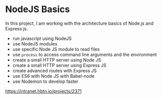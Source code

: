 # NodeJS Basics

In this project, I am working with the architecture basics of Node.js and Express.js.

-   run javascript using NodeJS
-   use NodeJS modules
-   use specific Node JS module to read files
-   use  `process`  to access command line arguments and the environment
-   create a small HTTP server using Node JS
-   create a small HTTP server using Express JS
-   create advanced routes with Express JS
-   use ES6 with Node JS with Babel-node
-   use Nodemon to develop faster

https://intranet.hbtn.io/projects/2371
